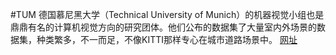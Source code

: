 #TUM
德国慕尼黑大学（Technical University of Munich）的机器视觉小组也是鼎鼎有名的计算机视觉方向的研究团体。他们公布的数据集了大量室内外场景的数据集，种类繁多，不一而足，不像KITTI那样专心在城市道路场景中。
[网址](https://vision.in.tum.de/data/datasets)